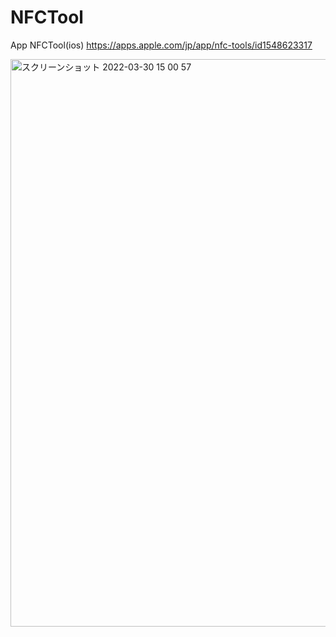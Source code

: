 # NFCTool
App NFCTool(ios)
https://apps.apple.com/jp/app/nfc-tools/id1548623317

<img width="908" alt="スクリーンショット 2022-03-30 15 00 57" src="https://user-images.githubusercontent.com/42370001/160761861-c8267d69-6b27-46ca-9491-6127bcf35982.png">

